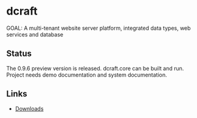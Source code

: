 # dcraft

GOAL: A multi-tenant website server platform, integrated data types, web services and database

Status
------

The 0.9.6 preview version is released. dcraft.core can be built and run. Project needs demo documentation and system documentation.

Links
-----

- [Downloads](https://github.com/Gadreel/dcraft/wiki/Downloads)
